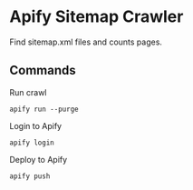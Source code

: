 # Apify Sitemap Crawler
Find sitemap.xml files and counts pages.

## Commands
Run crawl
```
apify run --purge
```

Login to Apify
```
apify login
```

Deploy to Apify
```
apify push
```
